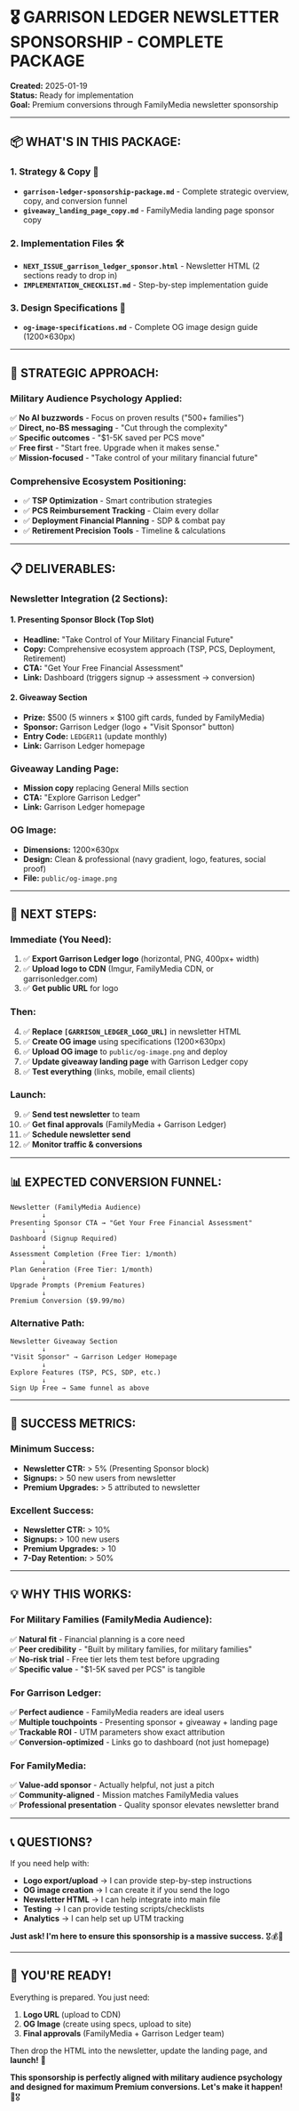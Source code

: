 # 🎖️ GARRISON LEDGER NEWSLETTER SPONSORSHIP - COMPLETE PACKAGE

**Created:** 2025-01-19  
**Status:** Ready for implementation  
**Goal:** Premium conversions through FamilyMedia newsletter sponsorship

---

## 📦 **WHAT'S IN THIS PACKAGE:**

### **1. Strategy & Copy** 📝
- **`garrison-ledger-sponsorship-package.md`** - Complete strategic overview, copy, and conversion funnel
- **`giveaway_landing_page_copy.md`** - FamilyMedia landing page sponsor copy

### **2. Implementation Files** 🛠️
- **`NEXT_ISSUE_garrison_ledger_sponsor.html`** - Newsletter HTML (2 sections ready to drop in)
- **`IMPLEMENTATION_CHECKLIST.md`** - Step-by-step implementation guide

### **3. Design Specifications** 🎨
- **`og-image-specifications.md`** - Complete OG image design guide (1200×630px)

---

## 🎯 **STRATEGIC APPROACH:**

### **Military Audience Psychology Applied:**
✅ **No AI buzzwords** - Focus on proven results ("500+ families")  
✅ **Direct, no-BS messaging** - "Cut through the complexity"  
✅ **Specific outcomes** - "$1-5K saved per PCS move"  
✅ **Free first** - "Start free. Upgrade when it makes sense."  
✅ **Mission-focused** - "Take control of your military financial future"

### **Comprehensive Ecosystem Positioning:**
- ✅ **TSP Optimization** - Smart contribution strategies
- ✅ **PCS Reimbursement Tracking** - Claim every dollar
- ✅ **Deployment Financial Planning** - SDP & combat pay
- ✅ **Retirement Precision Tools** - Timeline & calculations

---

## 📋 **DELIVERABLES:**

### **Newsletter Integration (2 Sections):**

#### **1. Presenting Sponsor Block (Top Slot)**
- **Headline:** "Take Control of Your Military Financial Future"
- **Copy:** Comprehensive ecosystem approach (TSP, PCS, Deployment, Retirement)
- **CTA:** "Get Your Free Financial Assessment"
- **Link:** Dashboard (triggers signup → assessment → conversion)

#### **2. Giveaway Section**
- **Prize:** $500 (5 winners × $100 gift cards, funded by FamilyMedia)
- **Sponsor:** Garrison Ledger (logo + "Visit Sponsor" button)
- **Entry Code:** `LEDGER11` (update monthly)
- **Link:** Garrison Ledger homepage

### **Giveaway Landing Page:**
- **Mission copy** replacing General Mills section
- **CTA:** "Explore Garrison Ledger"
- **Link:** Garrison Ledger homepage

### **OG Image:**
- **Dimensions:** 1200×630px
- **Design:** Clean & professional (navy gradient, logo, features, social proof)
- **File:** `public/og-image.png`

---

## 🚀 **NEXT STEPS:**

### **Immediate (You Need):**
1. ✅ **Export Garrison Ledger logo** (horizontal, PNG, 400px+ width)
2. ✅ **Upload logo to CDN** (Imgur, FamilyMedia CDN, or garrisonledger.com)
3. ✅ **Get public URL** for logo

### **Then:**
4. ✅ **Replace `[GARRISON_LEDGER_LOGO_URL]`** in newsletter HTML
5. ✅ **Create OG image** using specifications (1200×630px)
6. ✅ **Upload OG image** to `public/og-image.png` and deploy
7. ✅ **Update giveaway landing page** with Garrison Ledger copy
8. ✅ **Test everything** (links, mobile, email clients)

### **Launch:**
9. ✅ **Send test newsletter** to team
10. ✅ **Get final approvals** (FamilyMedia + Garrison Ledger)
11. ✅ **Schedule newsletter send**
12. ✅ **Monitor traffic & conversions**

---

## 📊 **EXPECTED CONVERSION FUNNEL:**

```
Newsletter (FamilyMedia Audience)
        ↓
Presenting Sponsor CTA → "Get Your Free Financial Assessment"
        ↓
Dashboard (Signup Required)
        ↓
Assessment Completion (Free Tier: 1/month)
        ↓
Plan Generation (Free Tier: 1/month)
        ↓
Upgrade Prompts (Premium Features)
        ↓
Premium Conversion ($9.99/mo)
```

### **Alternative Path:**
```
Newsletter Giveaway Section
        ↓
"Visit Sponsor" → Garrison Ledger Homepage
        ↓
Explore Features (TSP, PCS, SDP, etc.)
        ↓
Sign Up Free → Same funnel as above
```

---

## 🎯 **SUCCESS METRICS:**

### **Minimum Success:**
- **Newsletter CTR:** > 5% (Presenting Sponsor block)
- **Signups:** > 50 new users from newsletter
- **Premium Upgrades:** > 5 attributed to newsletter

### **Excellent Success:**
- **Newsletter CTR:** > 10%
- **Signups:** > 100 new users
- **Premium Upgrades:** > 10
- **7-Day Retention:** > 50%

---

## 💡 **WHY THIS WORKS:**

### **For Military Families (FamilyMedia Audience):**
✅ **Natural fit** - Financial planning is a core need  
✅ **Peer credibility** - "Built by military families, for military families"  
✅ **No-risk trial** - Free tier lets them test before upgrading  
✅ **Specific value** - "$1-5K saved per PCS" is tangible  

### **For Garrison Ledger:**
✅ **Perfect audience** - FamilyMedia readers are ideal users  
✅ **Multiple touchpoints** - Presenting sponsor + giveaway + landing page  
✅ **Trackable ROI** - UTM parameters show exact attribution  
✅ **Conversion-optimized** - Links go to dashboard (not just homepage)  

### **For FamilyMedia:**
✅ **Value-add sponsor** - Actually helpful, not just a pitch  
✅ **Community-aligned** - Mission matches FamilyMedia values  
✅ **Professional presentation** - Quality sponsor elevates newsletter brand  

---

## 📞 **QUESTIONS?**

If you need help with:
- **Logo export/upload** → I can provide step-by-step instructions
- **OG image creation** → I can create it if you send the logo
- **Newsletter HTML** → I can help integrate into main file
- **Testing** → I can provide testing scripts/checklists
- **Analytics** → I can help set up UTM tracking

**Just ask! I'm here to ensure this sponsorship is a massive success.** 🎖️💰📧

---

## 🎉 **YOU'RE READY!**

Everything is prepared. You just need:
1. **Logo URL** (upload to CDN)
2. **OG Image** (create using specs, upload to site)
3. **Final approvals** (FamilyMedia + Garrison Ledger team)

Then drop the HTML into the newsletter, update the landing page, and **launch!** 🚀

**This sponsorship is perfectly aligned with military audience psychology and designed for maximum Premium conversions. Let's make it happen!** 💪🎖️

